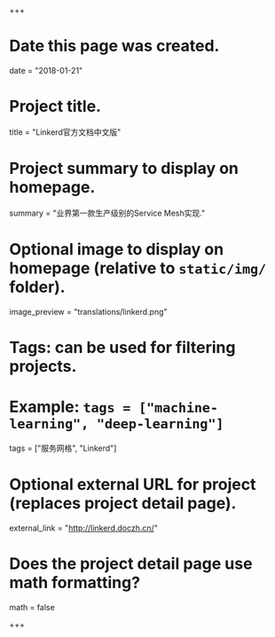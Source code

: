 +++
# Date this page was created.
date = "2018-01-21"

# Project title.
title = "Linkerd官方文档中文版"

# Project summary to display on homepage.
summary = "业界第一款生产级别的Service Mesh实现."

# Optional image to display on homepage (relative to `static/img/` folder).
image_preview = "translations/linkerd.png"

# Tags: can be used for filtering projects.
# Example: `tags = ["machine-learning", "deep-learning"]`
tags = ["服务网格", "Linkerd"]

# Optional external URL for project (replaces project detail page).
external_link = "http://linkerd.doczh.cn/"

# Does the project detail page use math formatting?
math = false

+++

